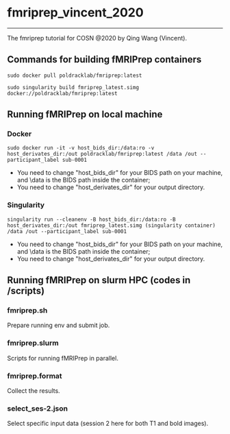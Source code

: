 # fmriprep_vincent_2020
------
The fmriprep tutorial for COSN @2020 by Qing Wang (Vincent).
## Commands for building fMRIPrep containers
```sudo docker pull poldracklab/fmriprep:latest```

```sudo singularity build fmriprep_latest.simg docker://poldracklab/fmriprep:latest```
## Running fMRIPrep on local machine
### Docker
```sudo docker run -it -v host_bids_dir:/data:ro -v host_derivates_dir:/out poldracklab/fmriprep:latest /data /out --participant_label sub-0001```

* You need to change "host_bids_dir" for your BIDS path on your machine, and \data is the BIDS path inside the container;
* You need to change "host_derivates_dir" for your output directory. 
### Singularity
```singularity run --cleanenv -B host_bids_dir:/data:ro -B host_derivates_dir:/out fmriprep_latest.simg (singularity container) /data /out --participant_label sub-0001```

* You need to change "host_bids_dir" for your BIDS path on your machine, and \data is the BIDS path inside the container;
* You need to change "host_derivates_dir" for your output directory. 
## Running fMRIPrep on slurm HPC (codes in /scripts)
### fmriprep.sh
Prepare running env and submit job.
### fmriprep.slurm
Scripts for running fMRIPrep in parallel.
### fmriprep.format
Collect the results.
### select_ses-2.json
Select specific input data (session 2 here for both T1 and bold images).
